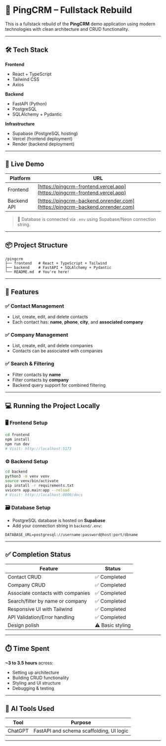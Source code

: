 # 🧩 PingCRM – Fullstack Rebuild

This is a fullstack rebuild of the **PingCRM** demo application using modern technologies with clean architecture and CRUD functionality.

---

## 🛠️ Tech Stack

**Frontend**

- React + TypeScript
- Tailwind CSS
- Axios

**Backend**

- FastAPI (Python)
- PostgreSQL
- SQLAlchemy + Pydantic

**Infrastructure**

- Supabase (PostgreSQL hosting)
- Vercel (frontend deployment)
- Render (backend deployment)

---

## 🚀 Live Demo

| Platform    | URL                                                                          |
| ----------- | ---------------------------------------------------------------------------- |
| Frontend    | [https://pingcrm-frontend.vercel.app](https://pingcrm-frontend.vercel.app)   |
| Backend API | [https://pingcrm-backend.onrender.com](https://pingcrm-backend.onrender.com) |

> 🔌 Database is connected via `.env` using Supabase/Neon connection string.

---

## 📦 Project Structure

```
/pingcrm
├── frontend   # React + TypeScript + Tailwind
├── backend    # FastAPI + SQLAlchemy + Pydantic
└── README.md  # You're here!
```

---

## 🌟 Features

### ✅ Contact Management

- List, create, edit, and delete contacts
- Each contact has: **name**, **phone**, **city**, and **associated company**

### ✅ Company Management

- List, create, edit, and delete companies
- Contacts can be associated with companies

### ✅ Search & Filtering

- Filter contacts by **name**
- Filter contacts by **company**
- Backend query support for combined filtering

---

## 💻 Running the Project Locally

### 🖥 Frontend Setup

```bash
cd frontend
npm install
npm run dev
# Visit: http://localhost:5173
```

### ⚙️ Backend Setup

```bash
cd backend
python3 -m venv venv
source venv/bin/activate
pip install -r requirements.txt
uvicorn app.main:app --reload
# Visit: http://localhost:8000/docs
```

### 🗃️ Database Setup

- PostgreSQL database is hosted on **Supabase**
- Add your connection string in `backend/.env`:

```env
DATABASE_URL=postgresql://username:password@host:port/dbname
```

---

## ✅ Completion Status

| Feature                           | Status           |
| --------------------------------- | ---------------- |
| Contact CRUD                      | ✅ Completed     |
| Company CRUD                      | ✅ Completed     |
| Associate contacts with companies | ✅ Completed     |
| Search/filter by name or company  | ✅ Completed     |
| Responsive UI with Tailwind       | ✅ Completed     |
| API Validation/Error handling     | ✅ Completed     |
| Design polish                     | ⚠️ Basic styling |

---

## ⏱️ Time Spent

**~3 to 3.5 hours** across:

- Setting up architecture
- Building CRUD functionality
- Styling and UI structure
- Debugging & testing

---

## 🤖 AI Tools Used

| Tool    | Purpose                                  |
| ------- | ---------------------------------------- |
| ChatGPT | FastAPI and schema scaffolding, UI logic |

---
